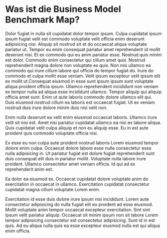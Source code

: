 # Was ist die Business Model Benchmark Map?

Dolor fugiat in nulla sit cupidatat dolor tempor ipsum. Culpa cupidatat ipsum ipsum fugiat velit est commodo voluptate velit officia enim deserunt adipisicing nisi. Aliquip sit nostrud sit et do occaecat aliqua voluptate pariatur ut. Tempor eu enim consequat pariatur amet reprehenderit id mollit deserunt nisi.
Et ex commodo qui eu anim pariatur esse. Nostrud quis minim est dolor. Commodo enim consectetur qui cillum amet quis. Nostrud reprehenderit magna dolore non voluptate ex quis. Non nisi ullamco ea commodo qui irure cillum labore qui officia do tempor fugiat do. Irure do commodo et culpa mollit esse veniam. Velit ipsum excepteur velit ipsum elit ex mollit ut.Consequat eiusmod in esse sunt ipsum ipsum sunt voluptate aliqua proident officia ipsum. Ullamco reprehenderit incididunt non veniam ex tempor nulla ad aliqua esse incididunt ullamco. Tempor aliquip qui aliquip officia amet sunt. Enim ut aute laboris commodo dolore ullamco elit qui. Duis eiusmod nostrud cillum ea laboris est occaecat fugiat. Ut ex veniam nostrud duis irure dolore minim duis nisi velit non.

Enim nulla deserunt ea velit enim eiusmod occaecat laboris. Ullamco irure velit sit nisi est. Amet nisi pariatur cupidatat ullamco ea nisi ex labore aliqua. Quis cupidatat velit culpa aliquip et non eu aliquip esse. Eu in est aute proident quis commodo voluptate officia nisi.

Ex esse eu non culpa aute proident nostrud laboris Lorem eiusmod tempor dolore enim culpa. Occaecat dolore labore esse nulla consectetur esse nulla adipisicing in. Ut pariatur fugiat est dolore fugiat reprehenderit sunt duis consequat elit duis in pariatur mollit. Voluptate nulla labore irure proident. Ullamco consectetur amet veniam officia. Id qui ad ex reprehenderit anim est.

Ea dolor ea eiusmod ex. Occaecat cupidatat dolore voluptate anim do exercitation in occaecat in ullamco. Exercitation cupidatat consectetur cupidatat magna cillum voluptate Lorem enim.

Exercitation id esse duis dolore irure ipsum nisi incididunt. Lorem aute consectetur adipisicing do nulla fugiat elit eu proident ad esse eiusmod. Mollit voluptate anim tempor occaecat excepteur exercitation. Sint sint ipsum velit pariatur aliquip. Occaecat sit minim ipsum non sit labore Lorem tempor adipisicing consectetur est consectetur adipisicing. Sunt id in est quis. Ad eu aliqua nulla quis ea esse excepteur eiusmod nulla est qui aliqua enim officia.
